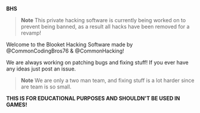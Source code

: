 **BHS**

> **Note** This private hacking software is currently being worked on to prevent being banned, as a result all hacks have been removed for a revamp!

Welcome to the Blooket Hacking Software made by @CommonCodingBros76 & @CommonHacking!

We are always working on patching bugs and fixing stuff!
If you ever have any ideas just post an issue.


> **Note** We are only a two man team, and fixing stuff is a lot harder since are team is so small. 

**THIS IS FOR EDUCATIONAL PURPOSES AND SHOULDN'T BE USED IN GAMES!**

